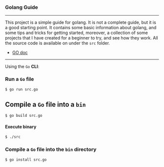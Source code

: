 ### Golang Guide
___

This project is a simple guide for golang. It is not a complete guide, but it is a good starting point. It contains some basic information about golang, and some tips and tricks for getting started, moreover, a collection of some projects that I have created for a beginner to try, and see how they work. All the source code is available on under the `src` folder.

- [GO doc](https://go.dev/doc/)

___

Using the `Go` __CLI__:

### Run a `Go` file

```sh
$ go run src.go
```

## Compile a `Go` file into a `bin`

```sh
$ go build src.go
```

#### Execute binary
```sh
$ ./src
```

### Compile a `Go` file into the `bin` directory
```sh
$ go install src.go
```